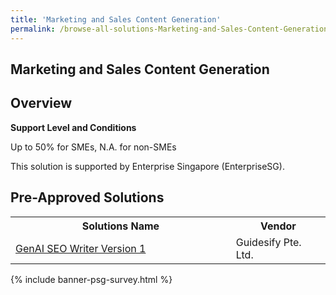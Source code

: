 ```yaml
---
title: 'Marketing and Sales Content Generation'
permalink: /browse-all-solutions-Marketing-and-Sales-Content-Generation/Marketing-and-Sales-Content-Generation
---
```


## Marketing and Sales Content Generation
## Overview

**Support Level and Conditions**

Up to 50% for SMEs, N.A. for non-SMEs

This solution is supported by Enterprise Singapore (EnterpriseSG).

## Pre-Approved Solutions

<table>
<tr>
<th style='width: auto;'><b>Solutions Name</b></th>
<th style='width: 30%;'><b>Vendor</b></th>
</tr>
<tr>
<td><a href='/productivity-solutions-grant/solutionrepo/202012036D-GnAI-SEO-Wrtr-v-1-G' target='_blank'>GenAI SEO Writer Version 1</a><br></td>
<td>Guidesify Pte. Ltd.</td>
</tr>
</table>

{% include banner-psg-survey.html %}
